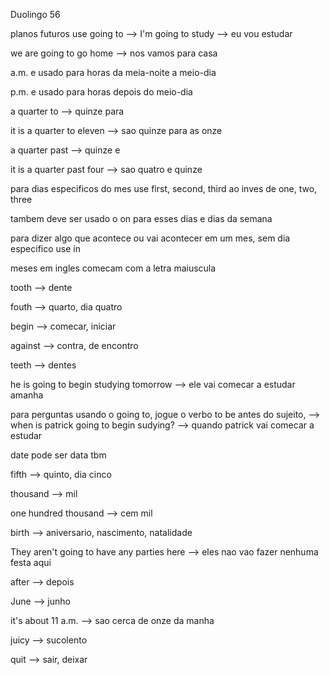 <p>Duolingo 56</p>
<p>planos futuros use going to --> I'm going to study --> eu vou estudar</p>
<p>we are going to go home --> nos vamos para casa</p>
<p>a.m. e usado para horas da meia-noite a meio-dia</p>
<p>p.m. e usado para horas depois do meio-dia</p>
<p>a quarter to --> quinze para</p>
<p>it is a quarter to eleven --> sao quinze para as onze</p>
<p>a quarter past --> quinze e</p>
<p> it is a quarter past four --> sao quatro e quinze</p>
<p>para dias especificos do mes use first, second, third ao inves de one, two, three</p>
<p>tambem deve ser usado o on para esses dias e dias da semana</p>
<p>para dizer algo que acontece ou vai acontecer em um mes, sem dia especifico use in</p>
<p>meses em ingles comecam com a letra maiuscula</p>

<p>tooth --> dente</p>
<p>fouth --> quarto, dia quatro</p>
<p>begin --> comecar, iniciar</p>
<p>against --> contra, de encontro</p>
<p>teeth --> dentes</p>

<p>he is going to begin studying tomorrow --> ele vai comecar a estudar amanha</p>
<p>para perguntas usando o going to, jogue o verbo to be antes do sujeito, --> when is patrick going to begin sudying? --> quando patrick vai comecar a estudar</p>
<p>date pode ser data tbm</p>
<p>fifth --> quinto, dia cinco</p>
<p>thousand --> mil</p>
<p>one hundred thousand --> cem mil</p>
<p>birth --> aniversario, nascimento, natalidade</p>
<p>They aren't going to have any parties here --> eles nao vao fazer nenhuma festa aqui</p>
<p>after --> depois</p>
<p>June --> junho</p>
<p>it's about 11 a.m. --> sao cerca de onze da manha</p>
<p>juicy --> sucolento</p>
<p>quit --> sair, deixar</p>

